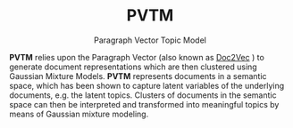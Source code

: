 <h1 align="center">PVTM</h1>
<p align="center">Paragraph Vector Topic Model</p>

**PVTM** relies upon the Paragraph Vector (also known as [Doc2Vec](https://arxiv.org/abs/1405.4053) ) to generate document 
representations which are then clustered using Gaussian Mixture Models. 
**PVTM** represents documents in a semantic space, which has been shown to capture latent variables of the underlying documents, e.g. the latent topics. 
Clusters of documents in the semantic space can then be interpreted and transformed into meaningful topics by means of Gaussian mixture modeling.



